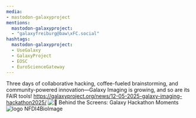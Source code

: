```yaml
---
media:
- mastodon-galaxyproject
mentions:
  mastodon-galaxyproject:
  - "galaxyfreiburg@baw\xFC.social"
hashtags:
  mastodon-galaxyproject:
  - UseGalaxy
  - GalaxyProject
  - EOSC
  - EuroScienceGateway
---
```

Three days of collaborative hacking, coffee-fueled brainstorming, and community-powered innovation—Galaxy Imaging is growing, and so are its FAIR tools!
https://galaxyproject.org/news/12-05-2025-galaxy-imaging-hackathon2025/
![📸 Behind the Screens: Galaxy Hackathon Moments](https://galaxyproject.org/assets/static/hackathon_pics.58d2b6c.f377a3829b3d97da2f79d84de2eee14a.png)
![logo NFDI4BioImage](https://galaxyproject.org/images/logos/nfdi4bioimage.png)